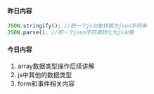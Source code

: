 #### 昨日内容

```js
JSON.stringify(); //把一个js对象转换为json字符串
JSON.parse(); //把一个json字符串转化为js对象

```

#### 今日内容
1. array数据类型操作后续讲解
2. js中其他的数据类型
3. form和事件相关内容
